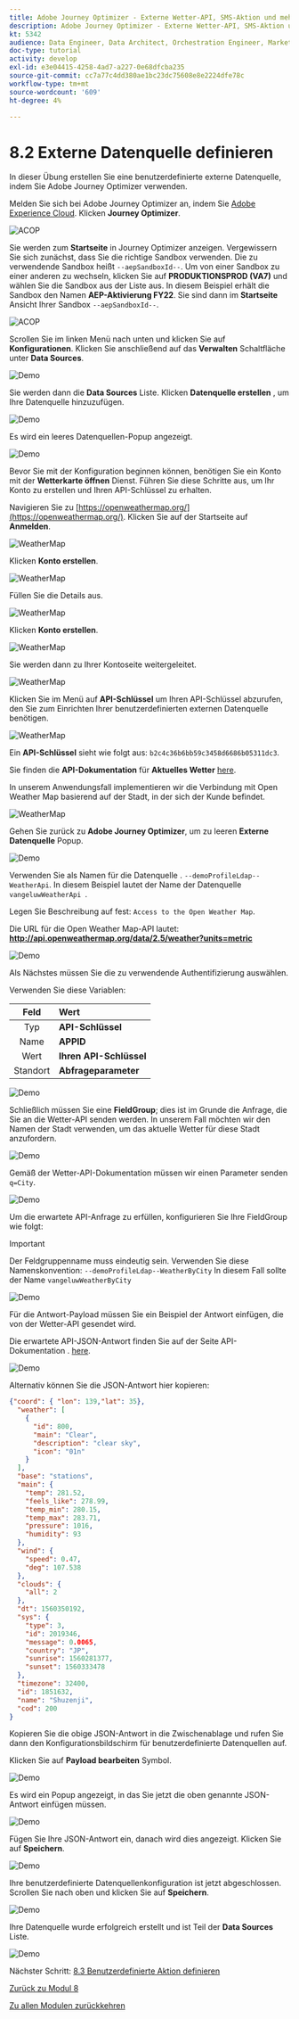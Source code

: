 ```yaml
---
title: Adobe Journey Optimizer - Externe Wetter-API, SMS-Aktion und mehr - Externe Datenquelle definieren
description: Adobe Journey Optimizer - Externe Wetter-API, SMS-Aktion und mehr - Externe Datenquelle definieren
kt: 5342
audience: Data Engineer, Data Architect, Orchestration Engineer, Marketer
doc-type: tutorial
activity: develop
exl-id: e3e04415-4258-4ad7-a227-0e68dfcba235
source-git-commit: cc7a77c4dd380ae1bc23dc75608e8e2224dfe78c
workflow-type: tm+mt
source-wordcount: '609'
ht-degree: 4%

---
```


# 8.2 Externe Datenquelle definieren

In dieser Übung erstellen Sie eine benutzerdefinierte externe Datenquelle, indem Sie Adobe Journey Optimizer verwenden.

Melden Sie sich bei Adobe Journey Optimizer an, indem Sie [Adobe Experience Cloud](https://experience.adobe.com). Klicken **Journey Optimizer**.

![ACOP](../module7/images/acophome.png)

Sie werden zum **Startseite**  in Journey Optimizer anzeigen. Vergewissern Sie sich zunächst, dass Sie die richtige Sandbox verwenden. Die zu verwendende Sandbox heißt `--aepSandboxId--`. Um von einer Sandbox zu einer anderen zu wechseln, klicken Sie auf **PRODUKTIONSPROD (VA7)** und wählen Sie die Sandbox aus der Liste aus. In diesem Beispiel erhält die Sandbox den Namen **AEP-Aktivierung FY22**. Sie sind dann im **Startseite** Ansicht Ihrer Sandbox `--aepSandboxId--`.

![ACOP](../module7/images/acoptriglp.png)

Scrollen Sie im linken Menü nach unten und klicken Sie auf **Konfigurationen**. Klicken Sie anschließend auf das **Verwalten** Schaltfläche unter **Data Sources**.

![Demo](./images/menudatasources.png)

Sie werden dann die **Data Sources** Liste.
Klicken **Datenquelle erstellen** , um Ihre Datenquelle hinzuzufügen.

![Demo](./images/dshome.png)

Es wird ein leeres Datenquellen-Popup angezeigt.

![Demo](./images/emptyds.png)

Bevor Sie mit der Konfiguration beginnen können, benötigen Sie ein Konto mit der **Wetterkarte öffnen** Dienst. Führen Sie diese Schritte aus, um Ihr Konto zu erstellen und Ihren API-Schlüssel zu erhalten.

Navigieren Sie zu [https://openweathermap.org/](https://openweathermap.org/). Klicken Sie auf der Startseite auf **Anmelden**.

![WeatherMap](./images/owm.png)

Klicken **Konto erstellen**.

![WeatherMap](./images/owm1.png)

Füllen Sie die Details aus.

![WeatherMap](./images/owm2.png)

Klicken **Konto erstellen**.

![WeatherMap](./images/owm3.png)

Sie werden dann zu Ihrer Kontoseite weitergeleitet.

![WeatherMap](./images/owm4.png)

Klicken Sie im Menü auf **API-Schlüssel** um Ihren API-Schlüssel abzurufen, den Sie zum Einrichten Ihrer benutzerdefinierten externen Datenquelle benötigen.

![WeatherMap](./images/owm5.png)

Ein **API-Schlüssel** sieht wie folgt aus: `b2c4c36b6bb59c3458d6686b05311dc3`.

Sie finden die **API-Dokumentation** für **Aktuelles Wetter** [here](https://openweathermap.org/current).

In unserem Anwendungsfall implementieren wir die Verbindung mit Open Weather Map basierend auf der Stadt, in der sich der Kunde befindet.

![WeatherMap](./images/owm6.png)

Gehen Sie zurück zu **Adobe Journey Optimizer**, um zu leeren **Externe Datenquelle** Popup.

![Demo](./images/emptyds.png)

Verwenden Sie als Namen für die Datenquelle . `--demoProfileLdap--WeatherApi`. In diesem Beispiel lautet der Name der Datenquelle `vangeluwWeatherApi `.

Legen Sie Beschreibung auf fest: `Access to the Open Weather Map`.

Die URL für die Open Weather Map-API lautet: **http://api.openweathermap.org/data/2.5/weather?units=metric**

![Demo](./images/dsname.png)

Als Nächstes müssen Sie die zu verwendende Authentifizierung auswählen.

Verwenden Sie diese Variablen:

| Feld | Wert |
|:-----------------------:| :-----------------------|
| Typ | **API-Schlüssel** |
| Name | **APPID** |
| Wert | **Ihren API-Schlüssel** |
| Standort | **Abfrageparameter** |

![Demo](./images/dsauth.png)

Schließlich müssen Sie eine **FieldGroup**; dies ist im Grunde die Anfrage, die Sie an die Wetter-API senden werden. In unserem Fall möchten wir den Namen der Stadt verwenden, um das aktuelle Wetter für diese Stadt anzufordern.

![Demo](./images/fg.png)

Gemäß der Wetter-API-Dokumentation müssen wir einen Parameter senden `q=City`.

![Demo](./images/owmapi.png)

Um die erwartete API-Anfrage zu erfüllen, konfigurieren Sie Ihre FieldGroup wie folgt:

>[!IMPORTANT]
>
>Der Feldgruppenname muss eindeutig sein. Verwenden Sie diese Namenskonvention: `--demoProfileLdap--WeatherByCity` In diesem Fall sollte der Name `vangeluwWeatherByCity`

![Demo](./images/fg1.png)

Für die Antwort-Payload müssen Sie ein Beispiel der Antwort einfügen, die von der Wetter-API gesendet wird.

Die erwartete API-JSON-Antwort finden Sie auf der Seite API-Dokumentation . [here](https://openweathermap.org/current).

![Demo](./images/owmapi1.png)

Alternativ können Sie die JSON-Antwort hier kopieren:

```json
{"coord": { "lon": 139,"lat": 35},
  "weather": [
    {
      "id": 800,
      "main": "Clear",
      "description": "clear sky",
      "icon": "01n"
    }
  ],
  "base": "stations",
  "main": {
    "temp": 281.52,
    "feels_like": 278.99,
    "temp_min": 280.15,
    "temp_max": 283.71,
    "pressure": 1016,
    "humidity": 93
  },
  "wind": {
    "speed": 0.47,
    "deg": 107.538
  },
  "clouds": {
    "all": 2
  },
  "dt": 1560350192,
  "sys": {
    "type": 3,
    "id": 2019346,
    "message": 0.0065,
    "country": "JP",
    "sunrise": 1560281377,
    "sunset": 1560333478
  },
  "timezone": 32400,
  "id": 1851632,
  "name": "Shuzenji",
  "cod": 200
}
```

Kopieren Sie die obige JSON-Antwort in die Zwischenablage und rufen Sie dann den Konfigurationsbildschirm für benutzerdefinierte Datenquellen auf.

Klicken Sie auf **Payload bearbeiten** Symbol.

![Demo](./images/owmapi2.png)

Es wird ein Popup angezeigt, in das Sie jetzt die oben genannte JSON-Antwort einfügen müssen.

![Demo](./images/owmapi3.png)

Fügen Sie Ihre JSON-Antwort ein, danach wird dies angezeigt. Klicken Sie auf **Speichern**.

![Demo](./images/owmapi4.png)

Ihre benutzerdefinierte Datenquellenkonfiguration ist jetzt abgeschlossen. Scrollen Sie nach oben und klicken Sie auf **Speichern**.

![Demo](./images/dssave.png)

Ihre Datenquelle wurde erfolgreich erstellt und ist Teil der **Data Sources** Liste.

![Demo](./images/dslist.png)

Nächster Schritt: [8.3 Benutzerdefinierte Aktion definieren](./ex3.md)

[Zurück zu Modul 8](journey-orchestration-external-weather-api-sms.md)

[Zu allen Modulen zurückkehren](../../overview.md)
